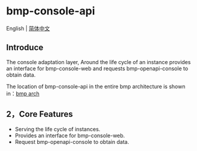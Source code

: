 # bmp-console-api

English | [简体中文](README.zh-CN.md) 


## Introduce

The console adaptation layer, Around the life cycle of an instance provides an interface for bmp-console-web and requests bmp-openapi-console to obtain data.

The location of bmp-console-api in the entire bmp architecture is shown in：[bmp arch](../bmp-scheduler/README.md)



## 2，Core Features

- Serving the life cycle of instances.
- Provides an interface for bmp-console-web.
- Request bmp-openapi-console to obtain data.